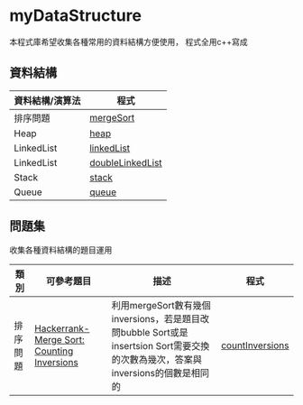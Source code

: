 # myDataStructure

本程式庫希望收集各種常用的資料結構方便使用，
程式全用c++寫成

## 資料結構

| 資料結構/演算法 | 程式 |
| --- | --- |
| 排序問題 | [mergeSort](https://github.com/FermatPredictor/myDataStructure/blob/master/Sorting/mergeSort.cpp) |
| Heap | [heap](https://github.com/FermatPredictor/myDataStructure/blob/master/heap/heap.cpp) |
|LinkedList|[linkedList](https://github.com/FermatPredictor/myDataStructure/blob/master/linkedList/linkedList.cpp)|
|LinkedList|[doubleLinkedList](https://github.com/FermatPredictor/myDataStructure/blob/master/linkedList/doubleLinkedList.cpp)|
|Stack|[stack](https://github.com/FermatPredictor/myDataStructure/blob/master/Stack/stack.cpp)|
|Queue|[queue](https://github.com/FermatPredictor/myDataStructure/blob/master/Queue/queue.cpp)|

## 問題集
收集各種資料結構的題目運用

|類別|可參考題目| 描述| 程式|
| --- | --- | --- | --- |
|排序問題| [Hackerrank- Merge Sort: Counting Inversions](https://www.hackerrank.com/challenges/ctci-merge-sort/problem)| 利用mergeSort數有幾個inversions，若是題目改問bubble Sort或是insertsion Sort需要交換的次數為幾次，答案與inversions的個數是相同的| [countInversions](https://github.com/FermatPredictor/myDataStructure/blob/master/problemSet/countInversions.cpp) |
